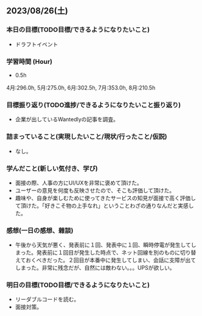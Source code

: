 ## 2023/08/26(土)

### 本日の目標(TODO目標/できるようになりたいこと)

- ドラフトイベント

### 学習時間 (Hour)

- 0.5h

4月:296.0h, 5月:275.0h, 6月:302.5h, 7月:353.0h, 8月:210.5h

### 目標振り返り(TODO進捗/できるようになりたいこと振り返り)

- 企業が出しているWantedlyの記事を調査。

### 詰まっていること(実現したいこと/現状/行ったこと/仮説)

- なし。

### 学んだこと(新しい気付き、学び)

- 面接の際、人事の方にUI/UXを非常に褒めて頂けた。
- ユーザーの意見を何度も反映させたので、そこも評価して頂けた。
- 趣味や、自身が楽しむために使ってきたサービスの知見が面接で高く評価して頂けた。「好きこそ物の上手なれ」ということわざの通りなんだと実感した。

### 感想(一日の感想、雜談)

- 午後から天気が悪く、発表前に１回、発表中に１回、瞬時停電が発生してしまった。発表前に１回目が発生した時点で、ネット回線を別のものに切り替えておくべきだった。２回目が本番中に発生してしまい、会話に支障が出てしまった。非常に残念だが、自然には敵わない。。。UPSが欲しい。

### 明日の目標(TODO目標/できるようになりたいこと)

- リーダブルコードを読む。
- 面接対策。
